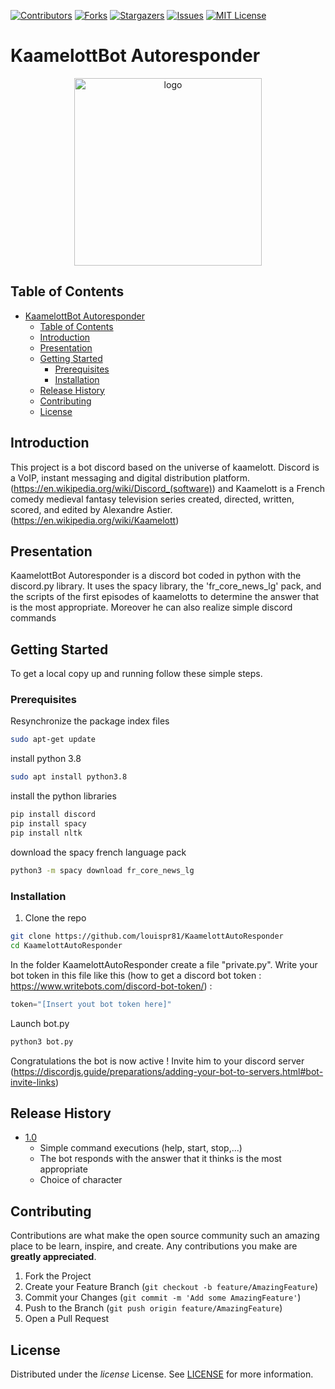 <!--
*** https://www.markdownguide.org/basic-syntax/#reference-style-links
-->
[![Contributors][contributors-shield]][contributors-url]
[![Forks][forks-shield]][forks-url]
[![Stargazers][stars-shield]][stars-url]
[![Issues][issues-shield]][issues-url]
[![MIT License][license-shield]][license-url]

# KaamelottBot Autoresponder

<p align="center">
 
  <!-- logo of the project here -->
  <img height="300" src="https://i.imgflip.com/3rc97h.png" alt="logo"/>  
</p>

<!-- TABLE OF CONTENTS -->
## Table of Contents

- [KaamelottBot Autoresponder](#kaamelottbot-autoresponder)
  - [Table of Contents](#table-of-contents)
  - [Introduction](#introduction)
  - [Presentation](#presentation)
  - [Getting Started](#getting-started)
    - [Prerequisites](#prerequisites)
    - [Installation](#installation)
  - [Release History](#release-history)
  - [Contributing](#contributing)
  - [License](#license)

<!-- Introduction -->
## Introduction
This project is a bot discord based on the universe of kaamelott.
Discord is a VoIP, instant messaging and digital distribution platform. (https://en.wikipedia.org/wiki/Discord_(software)) and Kaamelott is a French comedy medieval fantasy television series created, directed, written, scored, and edited by Alexandre Astier. (https://en.wikipedia.org/wiki/Kaamelott)

## Presentation

KaamelottBot Autoresponder is a discord bot coded in python with the discord.py library. It uses the spacy library, the 'fr_core_news_lg' pack, and the scripts of the first episodes of kaamelotts to determine the answer that is the most appropriate. Moreover he can also realize simple discord commands

<!-- GETTING STARTED -->
## Getting Started

To get a local copy up and running follow these simple steps.

### Prerequisites

Resynchronize the package index files 
```sh
sudo apt-get update
```
install python 3.8

```sh
sudo apt install python3.8
```
install the python libraries

```sh
pip install discord
pip install spacy
pip install nltk
```

download the spacy french language pack
```sh
python3 -m spacy download fr_core_news_lg
```

### Installation

1. Clone the repo
```sh
git clone https://github.com/louispr81/KaamelottAutoResponder
cd KaamelottAutoResponder
```
In the folder KaamelottAutoResponder create a file "private.py". Write your bot token in this file like this (how to get a discord bot token : https://www.writebots.com/discord-bot-token/) :
```python
token="[Insert yout bot token here]"
```

Launch bot.py
```sh
python3 bot.py
```
Congratulations the bot is now active !
Invite him to your discord server (https://discordjs.guide/preparations/adding-your-bot-to-servers.html#bot-invite-links)

<!-- RELEASE HISTORY--> 
## Release History 

* <a href="https://github.com/louispr81/KaamelottAutoResponder/releases/tag/1.0">1.0</a>
    * Simple command executions (help, start, stop,...)
    * The bot responds with the answer that it thinks is the most appropriate
    * Choice of character 


<!-- CONTRIBUTING -->
## Contributing

Contributions are what make the open source community such an amazing place to be learn, 
inspire, and create. Any contributions you make are **greatly appreciated**.

1. Fork the Project
2. Create your Feature Branch (`git checkout -b feature/AmazingFeature`)
3. Commit your Changes (`git commit -m 'Add some AmazingFeature'`)
4. Push to the Branch (`git push origin feature/AmazingFeature`)
5. Open a Pull Request

<!-- LICENSE -->
## License

Distributed under the *license* License. See [LICENSE][license-url] for more information.

<!-- MARKDOWN LINKS & IMAGES -->

[contributors-shield]: https://img.shields.io/github/contributors/louispr81/KaamelottAutoResponder.svg?style=flat-square
[contributors-url]: https://github.com/louispr81/KaamelottAutoResponder/graphs/contributors

[forks-shield]: https://img.shields.io/github/forks/louispr81/KaamelottAutoResponder.svg?style=flat-square
[forks-url]: https://github.com/louispr81/KaamelottAutoResponder/network/members

[stars-shield]: https://img.shields.io/github/stars/louispr81/KaamelottAutoResponder.svg?style=flat-square
[stars-url]: https://github.com/louispr81/KaamelottAutoResponder/stargazers

[issues-shield]: https://img.shields.io/github/issues/louispr81/KaamelottAutoResponder.svg?style=flat-square
[issues-url]: https://github.com/louispr81/KaamelottAutoResponder/issues

[license-shield]: https://img.shields.io/github/license/louispr81/KaamelottAutoResponder.svg?style=flat-square
[license-url]: https://github.com/louispr81/KaamelottAutoResponder/blob/add-license-1/LICENSE

[cpp-ver-shield]: https://img.shields.io/badge/C%2B%2B-11-blue.svg
[cpp-ver]: https://en.wikipedia.org/wiki/C%2B%2B11

[build-status-shield]: https://github.com/louispr81/KaamelottAutoResponder/workflows/CI/badge.svg
[build-status]: https://github.com/louispr81/KaamelottAutoResponder/actions

[version-shield]: https://img.shields.io/badge/version-0.0-blue.svg?cacheSeconds=2592000
